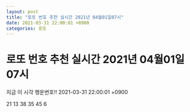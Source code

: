 ```yaml
---
layout: post
title: "로또 번호 추천 실시간 2021년 04월01일07시"
date: 2021-03-31 22:00:01 +0900
categories: 로또
---
```


# 로또 번호 추천 실시간 2021년 04월01일07시

지금 이 시각 행운번호!! 2021-03-31 22:00:01 +0900

 21  13  38  35  45  6 

